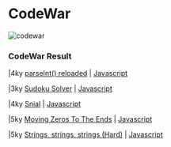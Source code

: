 CodeWar
========
[codewar-url]: https://www.codewars.com/users/Timeon1/badges/large?theme=light

![codewar][codewar-url]

### CodeWar Result

|4ky [parseInt() reloaded](https://www.codewars.com/kata/525c7c5ab6aecef16e0001a5) | [Javascript](./code/4ky-parseIntReloaded.js)

|3ky [Sudoku Solver](https://www.codewars.com/kata/5296bc77afba8baa690002d7/javascript) | [Javascript](./code/3ku-sudoku.js)

|4ky [Snial](https://www.codewars.com/kata/521c2db8ddc89b9b7a0000c1/javascript) | [Javascript](./code/4ky-snial.js)

|5ky [Moving Zeros To The Ends](https://www.codewars.com/kata/52597aa56021e91c93000cb0/javascript) | [Javascript](./code//5ky-movingZeros.js)

|5ky [Strings, strings, strings (Hard)](https://www.codewars.com/kata/56d9439813f38853b40000e4/javascript) | [Javascript](./code/6ky-strings.js)

